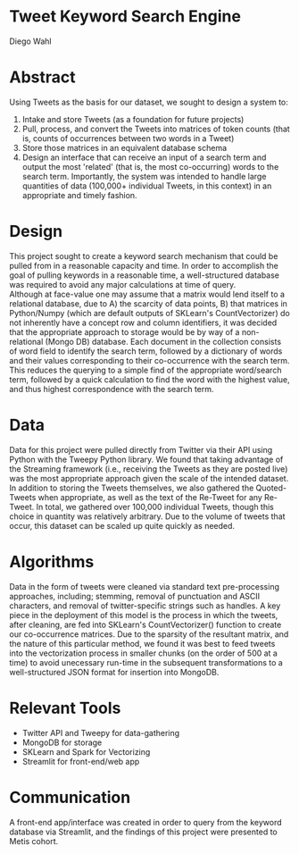 # Tweet Keyword Search Engine 
Diego Wahl

# Abstract
Using Tweets as the basis for our dataset, we sought to design a system to:
1. Intake and store Tweets (as a foundation for future projects)
2. Pull, process, and convert the Tweets into matrices of token counts (that is, counts of occurrences between two words in a Tweet)
3. Store those matrices in an equivalent database schema
4. Design an interface that can receive an input of a search term and output the most 'related' (that is, the most co-occurring) words to the search term.
Importantly, the system was intended to handle large quantities of data (100,000+ individual Tweets, in this context) in an appropriate and timely fashion. 

# Design
This project sought to create a keyword search mechanism that could be pulled from in a reasonable capacity and time. In order to accomplish the goal of pulling keywords in a reasonable time, a well-structured database was required to avoid any major calculations at time of query.  
Although at face-value one may assume that a matrix would lend itself to a relational database, due to A) the scarcity of data points, B) that matrices in Python/Numpy (which are default outputs of SKLearn's CountVectorizer) do not inherently have a concept row and column identifiers, it was decided that the appropriate approach to storage would be by way of a non-relational (Mongo DB) database. Each document in the collection consists of word field to identify the search term, followed by a dictionary of words and their values corresponding to their co-occurrence with the search term. This reduces the querying to a simple find of the appropriate word/search term, followed by a quick calculation to find the word with the highest value, and thus highest correspondence with the search term.

# Data
Data for this project were pulled directly from Twitter via their API using Python with the Tweepy Python library. We found that taking advantage of the Streaming framework (i.e., receiving the Tweets as they are posted live) was the most appropriate approach given the scale of the intended dataset. In addition to storing the Tweets themselves, we also gathered the Quoted-Tweets when appropriate, as well as the text of the Re-Tweet for any Re-Tweet.
In total, we gathered over 100,000 individual Tweets, though this choice in quantity was relatively arbitrary. Due to the volume of tweets that occur, this dataset can be scaled up quite quickly as needed.

# Algorithms
Data in the form of tweets were cleaned via standard text pre-processing approaches, including; stemming, removal of punctuation and ASCII characters, and removal of twitter-specific strings such as handles. 
A key piece in the deployment of this model is the process in which the tweets, after cleaning, are fed into SKLearn's CountVectorizer() function to create our co-occurrence matrices. Due to the sparsity of the resultant matrix, and the nature of this particular method, we found it was best to feed tweets into the vectorization process in smaller chunks (on the order of 500 at a time) to avoid unecessary run-time in the subsequent transformations to a well-structured JSON format for insertion into MongoDB.

# Relevant Tools
* Twitter API and Tweepy for data-gathering
* MongoDB for storage
* SKLearn and Spark for Vectorizing
* Streamlit for front-end/web app

# Communication
A front-end app/interface was created in order to query from the keyword database via Streamlit, and the findings of this project were presented to Metis cohort. 
